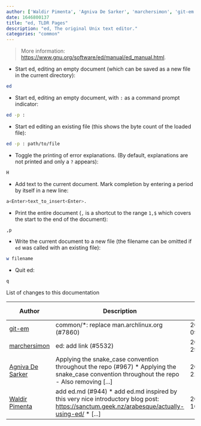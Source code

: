 ```yaml
---
author: ['Waldir Pimenta', 'Agniva De Sarker', 'marchersimon', 'git-em']
date: 1646800137
title: "ed, TLDR Pages"
description: "ed, The original Unix text editor."
categories: "common"
---
```

> More information: <https://www.gnu.org/software/ed/manual/ed_manual.html>.

- Start ed, editing an empty document (which can be saved as a new file in the current directory):

```bash
ed
```

- Start ed, editing an empty document, with `:` as a command prompt indicator:

```bash
ed -p :
```

- Start ed editing an existing file (this shows the byte count of the loaded file):

```bash
ed -p : path/to/file
```

- Toggle the printing of error explanations. (By default, explanations are not printed and only a `?` appears):

```bash
H
```

- Add text to the current document. Mark completion by entering a period by itself in a new line:

```bash
a<Enter>text_to_insert<Enter>.
```

- Print the entire document (`,` is a shortcut to the range `1,$` which covers the start to the end of the document):

```bash
,p
```

- Write the current document to a new file (the filename can be omitted if `ed` was called with an existing file):

```bash
w filename
```

- Quit ed:

```bash
q
```
List of changes to this documentation


Author | Description | ISO 8601 Date | GitHub link
------|-----|-----|-----
[git-em](mailto:56173216+git-em@users.noreply.github.com) | common/*: replace man.archlinux.org (#7860) | 2022-03-09T05:28:57 | [a48819f19092](https://github.com/tldr-pages/tldr/commit/a48819f19092a82a1faef1f9f105bc1eb27d2df7)
[marchersimon](mailto:50295997+marchersimon@users.noreply.github.com) | ed: add link (#5532) | 2021-03-29T18:34:34 | [609014c1978e](https://github.com/tldr-pages/tldr/commit/609014c1978e51d6b5872b3b47c3000f732a0f21)
[Agniva De Sarker](mailto:agnivade@yahoo.co.in) | Applying the snake_case convention throughout the repo (#967) * Applying the snake_case convention throughout the repo - Also removing [...] | 2016-07-22T22:24:06 | [3da76e4150b8](https://github.com/tldr-pages/tldr/commit/3da76e4150b8631fd74aabfcc953cc23731b6bb8)
[Waldir Pimenta](mailto:waldyrious@gmail.com) | add ed.md (#944) * add ed.md inspired by this very nice introductory blog post: https://sanctum.geek.nz/arabesque/actually-using-ed/ * [...] | 2016-07-10T11:59:29 | [fff4a4c95e57](https://github.com/tldr-pages/tldr/commit/fff4a4c95e57f0e1742984caa66996255149e1cd)


